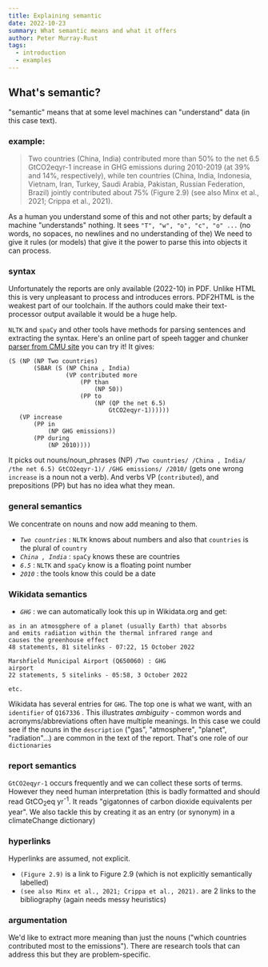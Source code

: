 ```yaml
---
title: Explaining semantic
date: 2022-10-23
summary: What semantic means and what it offers
author: Peter Murray-Rust
tags:
  - introduction
  - examples
---
```


## What's semantic?

"semantic" means that at some level machines can "understand" data (in this case text). 

### example:
>Two countries (China, India) contributed more than 50% to the net
6.5 GtCO2eqyr-1 increase in GHG emissions during 2010-2019 (at
39% and 14%, respectively), while ten countries (China, India,
Indonesia, Vietnam, Iran, Turkey, Saudi Arabia, Pakistan, Russian
Federation, Brazil) jointly contributed about 75% (Figure 2.9) (see
also Minx et al., 2021; Crippa et al., 2021).

As a human you understand some of this and not other parts; by default a machine "understands" nothing. It sees 
```"T", "w", "o", "c", "o" ...```
(no words, no sopaces, no newlines and no understanding of the)
We need to give it rules (or models) that give it the power to parse this into objects it can process. 

### syntax

Unfortunately the reports are only available (2022-10) in PDF. Unlike HTML this is very unpleasant to process 
and introduces errors. PDF2HTML is the weakest part of our toolchain. If the authors could make their text-processor
output available it would be a huge help.

`NLTK` and `spaCy` and other tools have methods for parsing sentences and extracting the syntax. Here's 
an online part of speeh tagger and chunker [parser from CMU site](https://www.link.cs.cmu.edu/cgi-bin/link/construct-page-4.cgi#submit) you can try it!
It gives:
```
(S (NP (NP Two countries)
       (SBAR (S (NP China , India)
                (VP contributed more
                    (PP than
                        (NP 50))
                    (PP to
                        (NP (QP the net 6.5)
                            GtCO2eqyr-1))))))
   (VP increase
       (PP in
           (NP GHG emissions))
       (PP during
           (NP 2010))))
```
It picks out nouns/noun_phrases (NP)
`/Two countries/ /China , India/ /the net 6.5) GtCO2eqyr-1)/ /GHG emissions/ /2010/`
(gets one wrong `increase` is a noun not a verb). And verbs VP (`contributed`), and prepositions (PP)
but has no idea what they mean.

### general semantics

We concentrate on nouns and now add meaning to them.  
* *`Two countries`* : `NLTK` knows about numbers and also that `countries` is the plural of `country`
* *`China , India`* : `spaCy` knows these are countries 
* *`6.5`* : `NLTK` and `spaCy` know is a floating point number 
* *`2010`* : the tools know this could be a date

### Wikidata semantics
* *`GHG`* : we can automatically look this up in Wikidata.org and get:
```greenhouse gas (Q167336) : GHG
as in an atmosgphere of a planet (usually Earth) that absorbs 
and emits radiation within the thermal infrared range and 
causes the greenhouse effect
48 statements, 81 sitelinks - 07:22, 15 October 2022

Marshfield Municipal Airport (Q650060) : GHG
airport
22 statements, 5 sitelinks - 05:58, 3 October 2022

etc.
```
Wikidata has several entries for `GHG`. The top one is what we want, with an `identifier` of 
`Q167336` . This illustrates *ambiguity* - common words and acronyms/abbreviations often have multiple meanings. 
In this case  we could see if the nouns in the `description` ("gas", "atmosphere", "planet", "radiation"...)
are common in the text of the report. That's one role of our `dictionaries`

### report semantics
`GtCO2eqyr-1` occurs frequently and we can collect these sorts of terms. However they need human interpretation (this is badly 
formatted and should read
GtCO<sub>2</sub>eq yr<sup>-1</sup>. It reads "gigatonnes of carbon dioxide equivalents per year". We also tackle this 
by creating it as an entry (or synonym) in a climateChange dictionary)

### hyperlinks

Hyperlinks are assumed, not explicit.
* `(Figure 2.9)` is a link to Figure 2.9 (which is not explicitly semantically labelled)
* `(see also Minx et al., 2021; Crippa et al., 2021).` are 2 links to the bibliography (again needs messy 
heuristics)

### argumentation

We'd like to extract more meaning than just the nouns ("which countries contributed most to the emissions"). There 
are research tools that can address this but they are problem-specific. 

